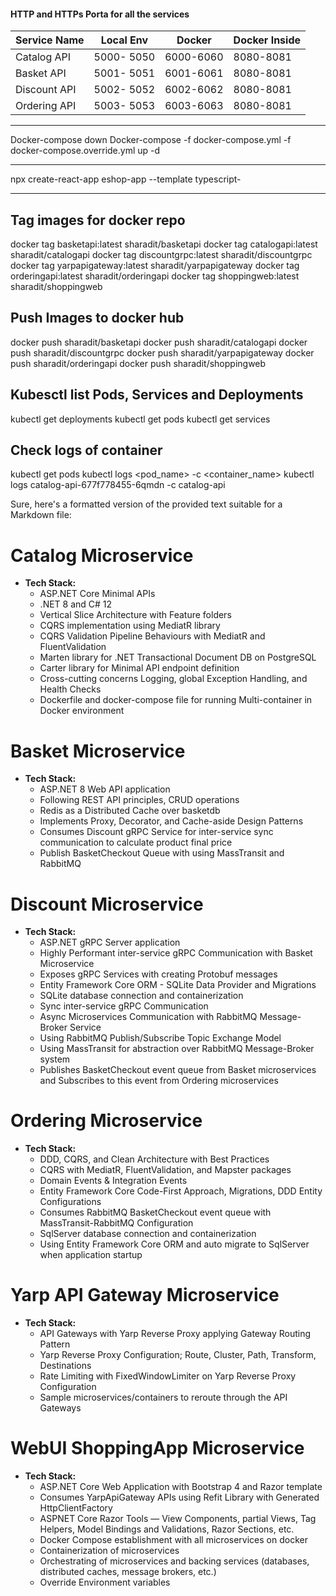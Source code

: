 
#### HTTP and HTTPs Porta for all the services 
|Service Name | Local Env| Docker | Docker Inside|
|-----|----|---|---|
|Catalog API | 5000- 5050 | 6000-6060 | 8080-8081 |
|Basket API | 5001- 5051 | 6001-6061 | 8080-8081 |
|Discount API | 5002- 5052 | 6002-6062 | 8080-8081 |
|Ordering API | 5003- 5053 | 6003-6063 | 8080-8081|

---------------------------------
Docker-compose  down
Docker-compose -f docker-compose.yml  -f docker-compose.override.yml  up -d 

--------------------------
npx create-react-app eshop-app --template typescript-


-------------------------------------
## Tag images for docker repo

docker tag basketapi:latest sharadit/basketapi
docker tag catalogapi:latest sharadit/catalogapi
docker tag discountgrpc:latest sharadit/discountgrpc
docker tag yarpapigateway:latest sharadit/yarpapigateway
docker tag orderingapi:latest sharadit/orderingapi
docker tag shoppingweb:latest sharadit/shoppingweb


## Push Images to docker hub
docker push sharadit/basketapi
docker push sharadit/catalogapi
docker push sharadit/discountgrpc
docker push sharadit/yarpapigateway
docker push sharadit/orderingapi
docker push sharadit/shoppingweb



## Kubesctl list Pods, Services and Deployments

kubectl get deployments
kubectl get pods
kubectl get services


## Check logs of container


kubectl get pods
kubectl logs <pod_name> -c <container_name>
kubectl logs catalog-api-677f778455-6qmdn -c catalog-api



Sure, here's a formatted version of the provided text suitable for a Markdown file:

# Catalog Microservice
- **Tech Stack:**
  - ASP.NET Core Minimal APIs
  - .NET 8 and C# 12
  - Vertical Slice Architecture with Feature folders
  - CQRS implementation using MediatR library
  - CQRS Validation Pipeline Behaviours with MediatR and FluentValidation
  - Marten library for .NET Transactional Document DB on PostgreSQL
  - Carter library for Minimal API endpoint definition
  - Cross-cutting concerns Logging, global Exception Handling, and Health Checks
  - Dockerfile and docker-compose file for running Multi-container in Docker environment

# Basket Microservice
- **Tech Stack:**
  - ASP.NET 8 Web API application
  - Following REST API principles, CRUD operations
  - Redis as a Distributed Cache over basketdb
  - Implements Proxy, Decorator, and Cache-aside Design Patterns
  - Consumes Discount gRPC Service for inter-service sync communication to calculate product final price
  - Publish BasketCheckout Queue with using MassTransit and RabbitMQ

# Discount Microservice
- **Tech Stack:**
  - ASP.NET gRPC Server application
  - Highly Performant inter-service gRPC Communication with Basket Microservice
  - Exposes gRPC Services with creating Protobuf messages
  - Entity Framework Core ORM - SQLite Data Provider and Migrations
  - SQLite database connection and containerization
  - Sync inter-service gRPC Communication
  - Async Microservices Communication with RabbitMQ Message-Broker Service
  - Using RabbitMQ Publish/Subscribe Topic Exchange Model
  - Using MassTransit for abstraction over RabbitMQ Message-Broker system
  - Publishes BasketCheckout event queue from Basket microservices and Subscribes to this event from Ordering microservices

# Ordering Microservice
- **Tech Stack:**
  - DDD, CQRS, and Clean Architecture with Best Practices
  - CQRS with MediatR, FluentValidation, and Mapster packages
  - Domain Events & Integration Events
  - Entity Framework Core Code-First Approach, Migrations, DDD Entity Configurations
  - Consumes RabbitMQ BasketCheckout event queue with MassTransit-RabbitMQ Configuration
  - SqlServer database connection and containerization
  - Using Entity Framework Core ORM and auto migrate to SqlServer when application startup

# Yarp API Gateway Microservice
- **Tech Stack:**
  - API Gateways with Yarp Reverse Proxy applying Gateway Routing Pattern
  - Yarp Reverse Proxy Configuration; Route, Cluster, Path, Transform, Destinations
  - Rate Limiting with FixedWindowLimiter on Yarp Reverse Proxy Configuration
  - Sample microservices/containers to reroute through the API Gateways

# WebUI ShoppingApp Microservice
- **Tech Stack:**
  - ASP.NET Core Web Application with Bootstrap 4 and Razor template
  - Consumes YarpApiGateway APIs using Refit Library with Generated HttpClientFactory
  - ASPNET Core Razor Tools — View Components, partial Views, Tag Helpers, Model Bindings and Validations, Razor Sections, etc.
  - Docker Compose establishment with all microservices on docker
  - Containerization of microservices
  - Orchestrating of microservices and backing services (databases, distributed caches, message brokers, etc.)
  - Override Environment variables

